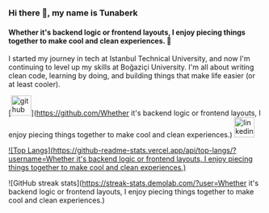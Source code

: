 ### Hi there 👋, my name is Tunaberk
#### Whether it's backend logic or frontend layouts, I enjoy piecing things together to make cool and clean experiences. 🧩


I started my journey in tech at Istanbul Technical University, and now I'm continuing to level up my skills at Boğaziçi University. I'm all about writing clean code, learning by doing, and building things that make life easier (or at least cooler).





[<img src='https://cdn.jsdelivr.net/npm/simple-icons@3.0.1/icons/github.svg' alt='github' height='40'>](https://github.com/Whether it's backend logic or frontend layouts, I enjoy piecing things together to make cool and clean experiences.)  [<img src='https://cdn.jsdelivr.net/npm/simple-icons@3.0.1/icons/linkedin.svg' alt='linkedin' height='40'>](https://www.linkedin.com/in/tunaberk-yerlikaya/)  

[![Top Langs](https://github-readme-stats.vercel.app/api/top-langs/?username=Whether it's backend logic or frontend layouts, I enjoy piecing things together to make cool and clean experiences.)](https://github.com/anuraghazra/github-readme-stats)

![GitHub streak stats](https://streak-stats.demolab.com/?user=Whether it's backend logic or frontend layouts, I enjoy piecing things together to make cool and clean experiences.)  

